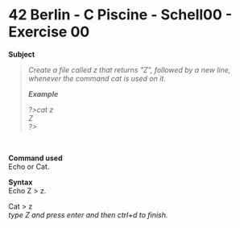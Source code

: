 # 42 Berlin - C Piscine - Schell00 - Exercise 00


**Subject**
>_Create a file called z that returns "Z", followed by a new line, whenever the command
cat is used on it._
>
>**_Example_**
>
>_?>cat z_   
>_Z_   
>_?>_   
>

<br>

**Command used**   
Echo or Cat.

**Syntax**   
Echo Z > z.   

Cat > z   
_type Z and press enter and then ctrl+d to finish._